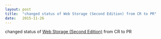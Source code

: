 ```yaml
---
layout: post
title:  "changed status of Web Storage (Second Edition) from CR to PR"
date:   2015-11-26
---
```


changed status of [Web Storage (Second Edition)](http://www.w3.org/TR/webstorage/) from CR to PR

